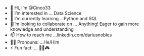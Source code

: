 - 👋 Hi, I’m @Cinco33
- 👀 I’m interested in ... Data Science
- 🌱 I’m currently learning ...Python and SQL
- 🤝I’m looking to collaborate on ... Anything! Eager to gain more knowledge and understanding
- 📫 How to reach me ...linkedin.com/dariusnobles
- 🙍‍♂️ Pronouns: ...He/Him
- ⚡ Fun fact: ... 🎣🦆🎮

<!---
Cinco33/Cinco33 is a ✨ special ✨ repository because its `README.md` (this file) appears on your GitHub profile.
You can click the Preview link to take a look at your changes.
--->
